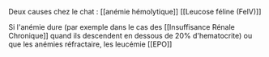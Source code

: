 Deux causes chez le chat :
[[anémie hémolytique]]
[[Leucose féline (FelV)]]


Si l'anémie dure (par exemple dans le cas des [[Insuffisance Rénale Chronique]] quand ils descendent en dessous de 20% d'hematocrite) ou que les anémies réfractaire, les leucémie [[EPO]]